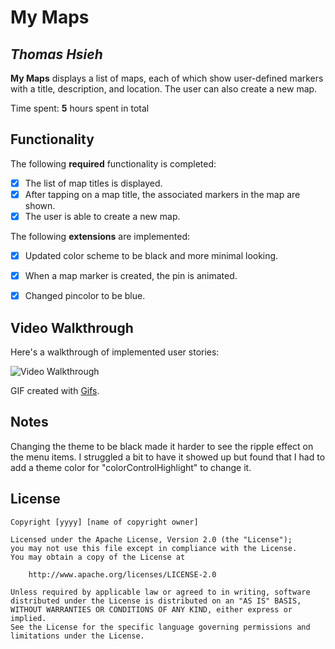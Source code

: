 # My Maps 

## *Thomas Hsieh*

**My Maps** displays a list of maps, each of which show user-defined markers with a title, description, and location. The user can also create a new map. 

Time spent: **5** hours spent in total

## Functionality 

The following **required** functionality is completed:

* [X] The list of map titles is displayed.
* [X] After tapping on a map title, the associated markers in the map are shown.
* [X] The user is able to create a new map.

The following **extensions** are implemented:

* [X] Updated color scheme to be black and more minimal looking.
* [X] When a map marker is created, the pin is animated.
* [X] Changed pincolor to be blue.


## Video Walkthrough

Here's a walkthrough of implemented user stories:

<img src='https://gifs.com/gif/mymaps-AN5vGB' width='' alt='Video Walkthrough' />

GIF created with [Gifs](http://www.gifs.com/).

## Notes

Changing the theme to be black made it harder to see the ripple effect on the menu items. I struggled a bit to have it showed up but found that I had to add a theme color for "colorControlHighlight" to change it.

## License

    Copyright [yyyy] [name of copyright owner]

    Licensed under the Apache License, Version 2.0 (the "License");
    you may not use this file except in compliance with the License.
    You may obtain a copy of the License at

        http://www.apache.org/licenses/LICENSE-2.0

    Unless required by applicable law or agreed to in writing, software
    distributed under the License is distributed on an "AS IS" BASIS,
    WITHOUT WARRANTIES OR CONDITIONS OF ANY KIND, either express or implied.
    See the License for the specific language governing permissions and
    limitations under the License.
